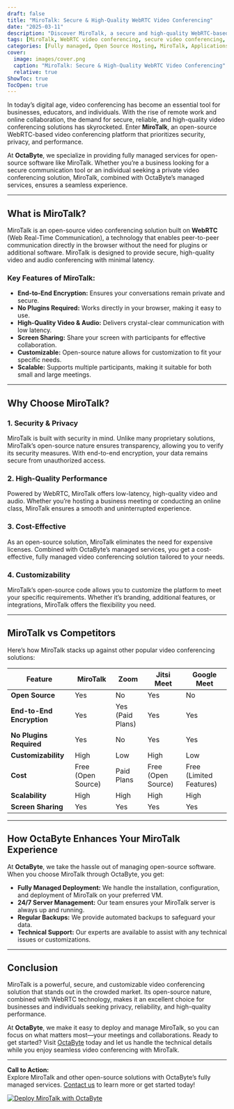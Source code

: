```yaml
---
draft: false
title: "MiroTalk: Secure & High-Quality WebRTC Video Conferencing"
date: "2025-03-11"
description: "Discover MiroTalk, a secure and high-quality WebRTC-based video conferencing solution. Learn how MiroTalk stands out in the crowded video conferencing space, its key features, and why it’s a perfect choice for businesses and individuals seeking privacy and reliability."
tags: [MiroTalk, WebRTC video conferencing, secure video conferencing, open source video conferencing, MiroTalk features, MiroTalk vs competitors, WebRTC solutions, managed video conferencing, OctaByte services]
categories: [Fully managed, Open Source Hosting, MiroTalk, Applications, Live Chat]
cover:
  image: images/cover.png
  caption: "MiroTalk: Secure & High-Quality WebRTC Video Conferencing"
  relative: true
ShowToc: true
TocOpen: true
---
```



In today’s digital age, video conferencing has become an essential tool for businesses, educators, and individuals. With the rise of remote work and online collaboration, the demand for secure, reliable, and high-quality video conferencing solutions has skyrocketed. Enter **MiroTalk**, an open-source WebRTC-based video conferencing platform that prioritizes security, privacy, and performance.

At **OctaByte**, we specialize in providing fully managed services for open-source software like MiroTalk. Whether you’re a business looking for a secure communication tool or an individual seeking a private video conferencing solution, MiroTalk, combined with OctaByte’s managed services, ensures a seamless experience.

---

## What is MiroTalk?

MiroTalk is an open-source video conferencing solution built on **WebRTC** (Web Real-Time Communication), a technology that enables peer-to-peer communication directly in the browser without the need for plugins or additional software. MiroTalk is designed to provide secure, high-quality video and audio conferencing with minimal latency.

### Key Features of MiroTalk:
- **End-to-End Encryption:** Ensures your conversations remain private and secure.
- **No Plugins Required:** Works directly in your browser, making it easy to use.
- **High-Quality Video & Audio:** Delivers crystal-clear communication with low latency.
- **Screen Sharing:** Share your screen with participants for effective collaboration.
- **Customizable:** Open-source nature allows for customization to fit your specific needs.
- **Scalable:** Supports multiple participants, making it suitable for both small and large meetings.

---

## Why Choose MiroTalk?

### 1. **Security & Privacy**
MiroTalk is built with security in mind. Unlike many proprietary solutions, MiroTalk’s open-source nature ensures transparency, allowing you to verify its security measures. With end-to-end encryption, your data remains secure from unauthorized access.

### 2. **High-Quality Performance**
Powered by WebRTC, MiroTalk offers low-latency, high-quality video and audio. Whether you’re hosting a business meeting or conducting an online class, MiroTalk ensures a smooth and uninterrupted experience.

### 3. **Cost-Effective**
As an open-source solution, MiroTalk eliminates the need for expensive licenses. Combined with OctaByte’s managed services, you get a cost-effective, fully managed video conferencing solution tailored to your needs.

### 4. **Customizability**
MiroTalk’s open-source code allows you to customize the platform to meet your specific requirements. Whether it’s branding, additional features, or integrations, MiroTalk offers the flexibility you need.

---

## MiroTalk vs Competitors

Here’s how MiroTalk stacks up against other popular video conferencing solutions:

| Feature                | MiroTalk               | Zoom                  | Jitsi Meet            | Google Meet           |
|------------------------|------------------------|-----------------------|-----------------------|-----------------------|
| **Open Source**        | Yes                    | No                    | Yes                   | No                    |
| **End-to-End Encryption** | Yes                | Yes (Paid Plans)      | Yes                   | Yes                   |
| **No Plugins Required**| Yes                    | No                    | Yes                   | Yes                   |
| **Customizability**    | High                   | Low                   | High                  | Low                   |
| **Cost**               | Free (Open Source)     | Paid Plans            | Free (Open Source)    | Free (Limited Features) |
| **Scalability**        | High                   | High                  | High                  | High                  |
| **Screen Sharing**     | Yes                    | Yes                   | Yes                   | Yes                   |

---

## How OctaByte Enhances Your MiroTalk Experience

At **OctaByte**, we take the hassle out of managing open-source software. When you choose MiroTalk through OctaByte, you get:

- **Fully Managed Deployment:** We handle the installation, configuration, and deployment of MiroTalk on your preferred VM.
- **24/7 Server Management:** Our team ensures your MiroTalk server is always up and running.
- **Regular Backups:** We provide automated backups to safeguard your data.
- **Technical Support:** Our experts are available to assist with any technical issues or customizations.

---

## Conclusion

MiroTalk is a powerful, secure, and customizable video conferencing solution that stands out in the crowded market. Its open-source nature, combined with WebRTC technology, makes it an excellent choice for businesses and individuals seeking privacy, reliability, and high-quality performance.

At **OctaByte**, we make it easy to deploy and manage MiroTalk, so you can focus on what matters most—your meetings and collaborations. Ready to get started? Visit [OctaByte](https://octabyte.io) today and let us handle the technical details while you enjoy seamless video conferencing with MiroTalk.

---

**Call to Action:**  
Explore MiroTalk and other open-source solutions with OctaByte’s fully managed services. [Contact us](https://octabyte.io/contact) to learn more or get started today!

[![Deploy MiroTalk with OctaByte](/images/deploy-on-octabyte.png)](https://octabyte.io/fully-managed-open-source-services/applications/live-chat/mirotalk)
